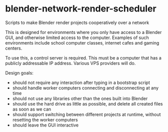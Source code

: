 # blender-network-render-scheduler
Scripts to make Blender render projects cooperatively over a network

This is designed for environments where you only have access to a Blender GUI, and otherwise limited access to the computer.
Examples of such environments include school computer classes, internet cafes and gaming centers.

To use this, a control server is required.
This must be a computer that has a publicly addressable IP address.
Various VPS providers will do.

Design goals: 
- should not require any interaction after typing in a bootstrap script
- should handle worker computers connecting and disconnecting at any time
- should not use any libraries other than the ones built into Blender
- should use the hard drive as little as possible, and delete all created files as soon as we can
- should support switching between different projects at runtime, without resetting the worker computers
- should leave the GUI interactive

